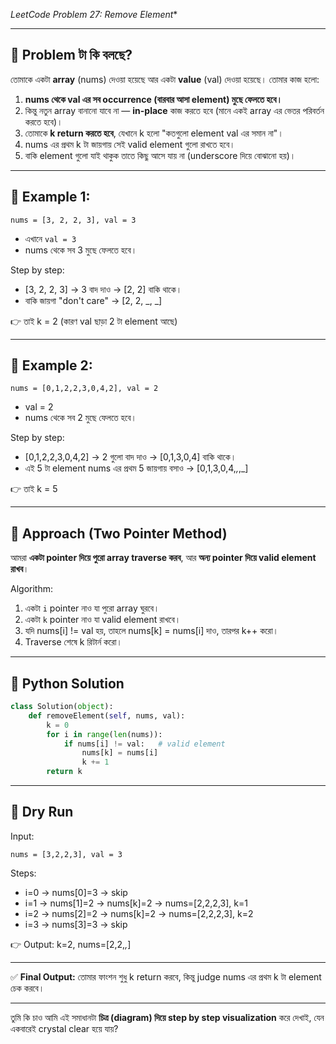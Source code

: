 *LeetCode Problem 27: Remove Element**

---

## 🔹 Problem টা কি বলছে?

তোমাকে একটা **array** (nums) দেওয়া হয়েছে আর একটা **value** (val) দেওয়া হয়েছে।
তোমার কাজ হলো:

1. **nums থেকে val এর সব occurrence (বারবার আসা element) মুছে ফেলতে হবে।**
2. কিন্তু নতুন array বানানো যাবে না — **in-place** কাজ করতে হবে (মানে একই array এর ভেতর পরিবর্তন করতে হবে)।
3. তোমাকে **k return করতে হবে**, যেখানে k হলো "কতগুলো element val এর সমান না"।
4. nums এর প্রথম k টা জায়গায় সেই valid element গুলো রাখতে হবে।
5. বাকি element গুলো যাই থাকুক তাতে কিছু আসে যায় না (underscore দিয়ে বোঝানো হয়)।

---

## 🔹 Example 1:

```
nums = [3, 2, 2, 3], val = 3
```

* এখানে `val = 3`
* nums থেকে সব 3 মুছে ফেলতে হবে।

Step by step:

* [3, 2, 2, 3] → 3 বাদ দাও → [2, 2] বাকি থাকে।
* বাকি জায়গা "don't care" → [2, 2, _, _]

👉 তাই k = 2 (কারণ val ছাড়া 2 টা element আছে)

---

## 🔹 Example 2:

```
nums = [0,1,2,2,3,0,4,2], val = 2
```

* val = 2
* nums থেকে সব 2 মুছে ফেলতে হবে।

Step by step:

* [0,1,2,2,3,0,4,2] → 2 গুলো বাদ দাও → [0,1,3,0,4] বাকি থাকে।
* এই 5 টা element nums এর প্রথম 5 জায়গায় বসাও → [0,1,3,0,4,*,*,_]

👉 তাই k = 5

---

## 🔹 Approach (Two Pointer Method)

আমরা **একটা pointer দিয়ে পুরো array traverse করব**, আর **অন্য pointer দিয়ে valid element রাখব**।

Algorithm:

1. একটা `i` pointer নাও যা পুরো array ঘুরবে।
2. একটা `k` pointer নাও যা valid element রাখবে।
3. যদি nums[i] != val হয়, তাহলে nums[k] = nums[i] দাও, তারপর k++ করো।
4. Traverse শেষে k রিটার্ন করো।

---

## 🔹 Python Solution

```python
class Solution(object):
    def removeElement(self, nums, val):
        k = 0
        for i in range(len(nums)):
            if nums[i] != val:   # valid element
                nums[k] = nums[i]
                k += 1
        return k
```

---

## 🔹 Dry Run

Input:

```
nums = [3,2,2,3], val = 3
```

Steps:

* i=0 → nums[0]=3 → skip
* i=1 → nums[1]=2 → nums[k]=2 → nums=[2,2,2,3], k=1
* i=2 → nums[2]=2 → nums[k]=2 → nums=[2,2,2,3], k=2
* i=3 → nums[3]=3 → skip

👉 Output: k=2, nums=[2,2,*,*]

---

✅ **Final Output:** তোমার ফাংশন শুধু k return করবে, কিন্তু judge nums এর প্রথম k টা element চেক করবে।

---

তুমি কি চাও আমি এই সমাধানটা **চিত্র (diagram) দিয়ে step by step visualization** করে দেখাই, যেন একবারেই crystal clear হয়ে যায়?
